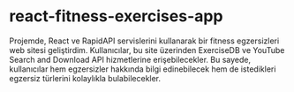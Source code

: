 # react-fitness-exercises-app
Projemde, React ve RapidAPI servislerini kullanarak bir fitness egzersizleri web sitesi geliştirdim. Kullanıcılar, bu site üzerinden ExerciseDB ve YouTube Search and Download API hizmetlerine erişebilecekler. Bu sayede, kullanıcılar hem egzersizler hakkında bilgi edinebilecek hem de istedikleri egzersiz türlerini kolaylıkla bulabilecekler.
